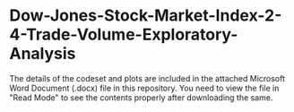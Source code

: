 # Dow-Jones-Stock-Market-Index-2-4-Trade-Volume-Exploratory-Analysis

The details of the codeset and plots are included in the attached Microsoft Word Document (.docx) file in this repository. 
You need to view the file in "Read Mode" to see the contents properly after downloading the same.

